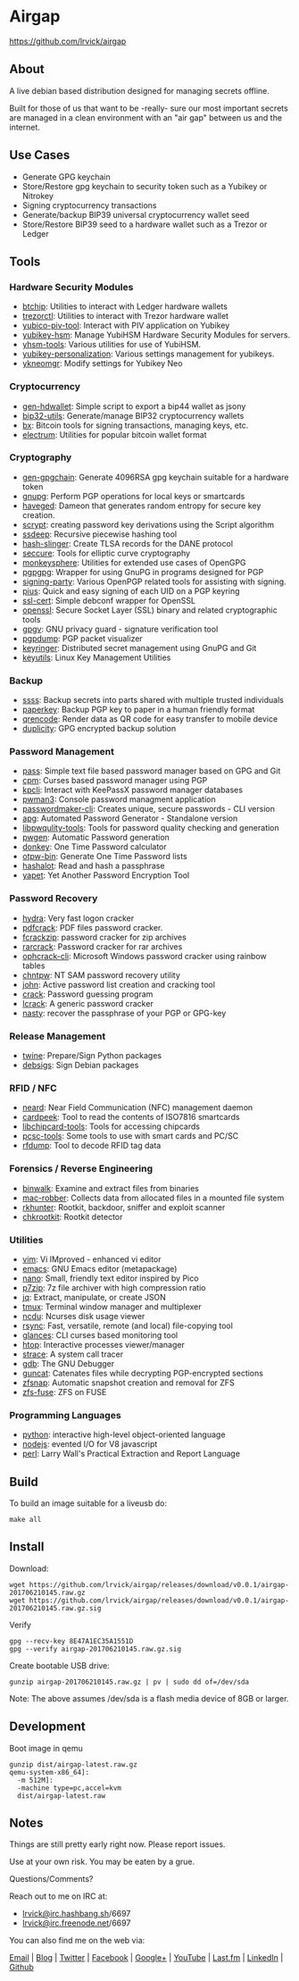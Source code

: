 # Airgap #

<https://github.com/lrvick/airgap>

## About ##

A live debian based distribution designed for managing secrets offline.

Built for those of us that want to be -really- sure our most important secrets
are managed in a clean environment with an "air gap" between us and the
internet.

## Use Cases ##
- Generate GPG keychain
- Store/Restore gpg keychain to security token such as a Yubikey or Nitrokey
- Signing cryptocurrency transactions
- Generate/backup BIP39 universal cryptocurrency wallet seed
- Store/Restore BIP39 seed to a hardware wallet such as a Trezor or Ledger

## Tools ##

### Hardware Security Modules
- [btchip]: Utilities to interact with Ledger hardware wallets
- [trezorctl]: Utilities to interact with Trezor hardware wallet
- [yubico-piv-tool]: Interact with PIV application on Yubikey
- [yubikey-hsm]: Manage YubiHSM Hardware Security Modules for servers.
- [yhsm-tools]: Various utilities for use of YubiHSM.
- [yubikey-personalization]: Various settings management for yubikeys.
- [ykneomgr]: Modify settings for Yubikey Neo

### Cryptocurrency
- [gen-hdwallet]: Simple script to export a bip44 wallet as jsony
- [bip32-utils]: Generate/manage BIP32 cryptocurrency wallets
- [bx]: Bitcoin tools for signing transactions, managing keys, etc.
- [electrum]: Utilities for popular bitcoin wallet format

### Cryptography
- [gen-gpgchain]: Generate 4096RSA gpg keychain suitable for a hardware token
- [gnupg]: Perform PGP operations for local keys or smartcards
- [haveged]: Dameon that generates random entropy for secure key creation.
- [scrypt]: creating password key derivations using the Script algorithm
- [ssdeep]: Recursive piecewise hashing tool
- [hash-slinger]: Create TLSA records for the DANE protocol
- [seccure]: Tools for elliptic curve cryptography
- [monkeysphere]: Utilities for extended use cases of OpenGPG
- [pgpgpg]: Wrapper for using GnuPG in programs designed for PGP
- [signing-party]: Various OpenPGP related tools for assisting with signing.
- [pius]: Quick and easy signing of each UID on a PGP keyring
- [ssl-cert]: Simple debconf wrapper for OpenSSL
- [openssl]: Secure Socket Layer (SSL) binary and related cryptographic tools
- [gpgv]: GNU privacy guard - signature verification tool
- [pgpdump]: PGP packet visualizer
- [keyringer]: Distributed secret management using GnuPG and Git
- [keyutils]: Linux Key Management Utilities

### Backup
- [ssss]: Backup secrets into parts shared with multiple trusted individuals
- [paperkey]: Backup PGP key to paper in a human friendly format
- [qrencode]: Render data as QR code for easy transfer to mobile device
- [duplicity]: GPG encrypted backup solution

### Password Management
- [pass]: Simple text file based password manager based on GPG and Git
- [cpm]: Curses based password manager using PGP
- [kpcli]: Interact with KeePassX password manager databases
- [pwman3]: Console password managment application
- [passwordmaker-cli]: Creates unique, secure passwords - CLI version
- [apg]: Automated Password Generator - Standalone version
- [libpwqulity-tools]: Tools for password quality checking and generation
- [pwgen]: Automatic Password generation
- [donkey]: One Time Password calculator
- [otpw-bin]: Generate One Time Password lists
- [hashalot]: Read and hash a passphrase
- [yapet]: Yet Another Password Encryption Tool

### Password Recovery
- [hydra]: Very fast logon cracker
- [pdfcrack]: PDF files password cracker.
- [fcrackzip]: password cracker for zip archives
- [rarcrack]: Password cracker for rar archives
- [ophcrack-cli]: Microsoft Windows password cracker using rainbow tables
- [chntpw]: NT SAM password recovery utility
- [john]: Active password list creation and cracking tool
- [crack]: Password guessing program
- [lcrack]: A generic password cracker
- [nasty]: recover the passphrase of your PGP or GPG-key

### Release Management
- [twine]: Prepare/Sign Python packages
- [debsigs]: Sign Debian packages

### RFID / NFC
- [neard]: Near Field Communication (NFC) management daemon
- [cardpeek]: Tool to read the contents of ISO7816 smartcards
- [libchipcard-tools]: Tools for accessing chipcards
- [pcsc-tools]: Some tools to use with smart cards and PC/SC
- [rfdump]: Tool to decode RFID tag data

### Forensics / Reverse Engineering
- [binwalk]: Examine and extract files from binaries
- [mac-robber]: Collects data from allocated files in a mounted file system
- [rkhunter]: Rootkit, backdoor, sniffer and exploit scanner
- [chkrootkit]: Rootkit detector

### Utilities
- [vim]: Vi IMproved - enhanced vi editor
- [emacs]: GNU Emacs editor (metapackage)
- [nano]: Small, friendly text editor inspired by Pico
- [p7zip]: 7z file archiver with high compression ratio
- [jq]: Extract, manipulate, or create JSON
- [tmux]: Terminal window manager and multiplexer
- [ncdu]: Ncurses disk usage viewer
- [rsync]: Fast, versatile, remote (and local) file-copying tool
- [glances]: CLI curses based monitoring tool
- [htop]: Interactive processes viewer/manager
- [strace]: A system call tracer
- [gdb]: The GNU Debugger
- [guncat]: Catenates files while decrypting PGP-encrypted sections
- [zfsnap]: Automatic snapshot creation and removal for ZFS
- [zfs-fuse]: ZFS on FUSE

### Programming Languages
- [python]: interactive high-level object-oriented language
- [nodejs]: evented I/O for V8 javascript
- [perl]: Larry Wall's Practical Extraction and Report Language

[haveged]: http://issihosts.com/haveged/
[bx]: https://github.com/libbitcoin/libbitcoin-explorer/wiki
[hash-slinger]: https://packages.qa.debian.org/h/hash-slinger.html
[duplicity]: http://duplicity.nongnu.org/
[perl]: https://www.perl.org/
[yapet]: http://www.guengel.ch/myapps/yapet/
[otpw-bin]: http://www.cl.cam.ac.uk/~mgk25/otpw.html
[ssdeep]: http://ssdeep.sourceforge.net/
[hashalot]: http://www.paranoiacs.org/~sluskyb/
[kpcli]: http://kpcli.sourceforge.net/
[donkey]: https://devel.ringlet.net/security/donkey/
[seccure]: http://point-at-infinity.org/seccure/
[pius]: https://www.phildev.net/pius/
[cpm]: http://www.harry-b.de/dokuwiki/doku.php?id=harry:cpm
[nasty]: https://www.vanheusden.com/nasty/
[twine]: https://github.com/dstufft/twine
[mac-robber]: http://www.sleuthkit.org/mac-robber/desc.php
[rkhunter]: http://rkhunter.sourceforge.net/
[chkrootkit]: http://www.chkrootkit.org/
[zfsnap]: https://github.com/zfsnap/zfsnap
[zfs-fuse]: https://packages.qa.debian.org/z/zfs-fuse.html
[neard]: https://01.org/linux-nfc
[cardpeek]: http://pannetrat.com/Cardpeek/
[libchipcard-tools]: https://www.aquamaniac.de/sites/libchipcard/
[pcsc-tools]: http://ludovic.rousseau.free.fr/softwares/pcsc-tools/
[rfdump]: http://www.rfdump.org/
[htop]: http://hisham.hm/htop/
[keyringer]: https://keyringer.pw/
[keyutils]: http://people.redhat.com/~dhowells/keyutils/
[guncat]: https://fbb-git.github.io/guncat/
[gpgv]: https://www.gnupg.org/
[pgpdump]: http://www.mew.org/~kazu/proj/pgpdump/en/
[debsigs]: http://metadata.ftp-master.debian.org/changelogs/main/d/debsigs/unstable_changelog
[strace]: https://strace.io/
[gdb]: http://www.gnu.org/software/gdb/
[ssl-cert]: http://metadata.ftp-master.debian.org/changelogs/main/s/ssl-cert/unstable_changelog
[openssl]: https://www.openssl.org/
[vim]: http://www.vim.org/
[nano]: https://www.nano-editor.org/
[emacs]: https://packages.qa.debian.org/e/emacs-defaults.html
[glances]: https://nicolargo.github.io/glances/
[monkeysphere]: http://web.monkeysphere.info/
[pgpgpg]: https://packages.qa.debian.org/p/pgpgpg.html
[signing-party]: https://pgp-tools.alioth.debian.org/
[tmux]: https://github.com/tmux/tmux/wiki
[ncdu]: https://dev.yorhel.nl/ncdu
[rsync]: http://rsync.samba.org/
[p7zip]: http://p7zip.sourceforge.net/
[lcrack]: https://packages.qa.debian.org/l/lcrack.html
[rarcrack]: http://rarcrack.sourceforge.net/
[ophcrack-cli]: http://ophcrack.sourceforge.net/
[chntpw]: http://pogostick.net/~pnh/ntpasswd/
[john]: http://www.openwall.com/john/
[crack]: https://dropsafe.crypticide.com/alecm/software/crack/
[hydra]: https://www.thc.org/thc-hydra/
[pdfcrack]: http://pdfcrack.sourceforge.net/
[fcrackzip]: http://oldhome.schmorp.de/marc/fcrackzip.html
[python]: https://www.python.org/
[nodejs]: https://nodejs.org/en/
[jq]: https://stedolan.github.io/jq/
[pwgen]: https://packages.qa.debian.org/p/pwgen.html
[libpwqulity-tools]: https://fedoraproject.org/wiki/Infrastructure/Fedorahosted-retirement
[passwordmaker-cli]: http://passwordmaker.org/
[apg]: https://packages.qa.debian.org/a/apg.html
[qrencode]: https://packages.qa.debian.org/q/qrencode.html
[gen-hdwallet]: https://github.com/lrvick/airgap/blob/master/scripts/gen-hdwallet
[gen-gpgchain]: https://github.com/lrvick/airgap/blob/master/scripts/gen-gpgchain
[bip32-utils]: https://pypi.python.org/pypi/bip32utils/0.3-1
[paperkey]: http://www.jabberwocky.com/software/paperkey/
[pass]: https://www.passwordstore.org/
[pwman3]: http://pwman3.github.io/pwman3/
[yubikey-hsm]: https://www.yubico.com/products/yubihsm/
[yubico-piv-tool]: https://developers.yubico.com/yubico-piv-tool/
[yubikey-personalization]: https://developers.yubico.com/yubikey-personalization/
[yhsm-tools]: https://developers.yubico.com/python-pyhsm/
[ykneomgr]: https://developers.yubico.com/libykneomgr/
[gnupg]: https://www.gnupg.org/
[electrum]: https://electrum.org/#home
[scrypt]: http://www.tarsnap.com/scrypt.html
[binwalk]: https://github.com/devttys0/binwalk
[trezorctl]: https://github.com/trezor/python-trezor
[ssss]: http://point-at-infinity.org/ssss/
[btchip]: https://github.com/LedgerHQ/btchip-c-api
[libbitcoin-explorr]: https://github.com/libbitcoin/libbitcoin-explorer/wiki

## Build ##

To build an image suitable for a liveusb do:

```
make all
```
## Install ##

Download:
```
wget https://github.com/lrvick/airgap/releases/download/v0.0.1/airgap-201706210145.raw.gz
wget https://github.com/lrvick/airgap/releases/download/v0.0.1/airgap-201706210145.raw.gz.sig
```

Verify
```
gpg --recv-key 8E47A1EC35A1551D
gpg --verify airgap-201706210145.raw.gz.sig
```

Create bootable USB drive:
```
gunzip airgap-201706210145.raw.gz | pv | sudo dd of=/dev/sda
```

Note: The above assumes /dev/sda is a flash media device of 8GB or larger.

## Development ##

Boot image in qemu
```
gunzip dist/airgap-latest.raw.gz
qemu-system-x86_64]:
  -m 512M]:
  -machine type=pc,accel=kvm
  dist/airgap-latest.raw
```

## Notes ##

  Things are still pretty early right now. Please report issues.

  Use at your own risk. You may be eaten by a grue.

  Questions/Comments?

  Reach out to me on IRC at:
  - lrvick@irc.hashbang.sh/6697
  - lrvick@irc.freenode.net/6697

  You can also find me on the web via:

  [Email](mailto://lance@lrvick.net) |
  [Blog](http://lrvick.net) |
  [Twitter](http://twitter.com/lrvick) |
  [Facebook](http://facebook.com/lrvick) |
  [Google+](http://plus.google.com/109278148620470841006) |
  [YouTube](http://youtube.com/lrvick) |
  [Last.fm](http://last.fm/user/lrvick) |
  [LinkedIn](http://linkedin.com/in/lrvick) |
  [Github](http://github.com/lrvick/)
